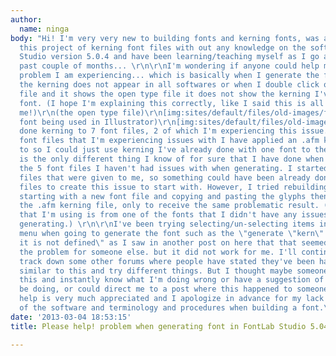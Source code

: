 ```yaml
---
author:
  name: ninga
body: "Hi! I'm very very new to building fonts and kerning fonts, was asked to do
  this project of kerning font files with out any knowledge on the software (FontLab
  Studio version 5.0.4 and have been learning/teaching myself as I go along for the
  past couple of months... \r\n\r\nI'm wondering if anyone could help me with the
  problem I am experiencing... which is basically when I generate the font I've created/kerned
  the kerning does not appear in all softwares or when I double click on the .ttf
  file and it shows the open type file it does not show the kerning I've done to the
  font. (I hope I'm explaining this correctly, like I said this is all very new to
  me!)\r\n(the open type file)\r\n[img:sites/default/files/old-images/fontFile_4115.jpg]\r\n(the
  font being used in Illustrator)\r\n[img:sites/default/files/old-images/illustrator_5829.jpg]\r\n\r\n\r\nI've
  done kerning to 7 font files, 2 of which I'm experiencing this issue... these 2
  font files that I'm experiencing issues with I have applied an .afm kerning file
  to so I could just use kerning I've already done with one font to these fonts. That
  is the only different thing I know of for sure that I have done when compared to
  the 5 font files I haven't had issues with when generating. I started off with .ttf
  files that were given to me, so something could have been already done to these
  files to create this issue to start with. However, I tried rebuilding the font by
  starting with a new font file and copying and pasting the glyphs then reapplying
  the .afm kerning file, only to receive the same problematic result. (The .afm file
  that I'm using is from one of the fonts that I didn't have any issues with when
  generating.) \r\n\r\nI've been trying selecting/un-selecting items in the options
  menu when going to generate the font such as the \"generate \"kern\" feature if
  it is not defined\" as I saw in another post on here that that seemed to resolve
  the problem for someone else. but it did not work for me. I'll continue to try and
  track down some other forums where people have stated they've been having issues
  similar to this and try different things. But I thought maybe someone might read
  this and instantly know what I'm doing wrong or have a suggestion of what I should
  be doing, or could direct me to a post where this happened to someone else. \r\n\r\nany
  help is very much appreciated and I apologize in advance for my lack of knowledge
  of the software and terminology and procedures when building a font.\r\n\r\nthanks!!"
date: '2013-03-04 18:53:15'
title: Please help! problem when generating font in FontLab Studio 5.04

---
```


